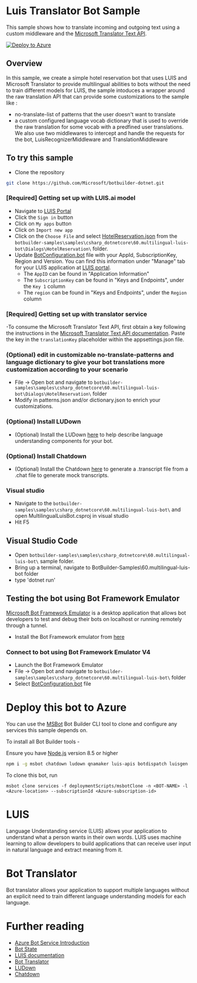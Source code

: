 ﻿# Luis Translator Bot Sample

This sample shows how to translate incoming and outgoing text using a custom middleware and the [Microsoft Translator Text API](https://docs.microsoft.com/en-us/azure/cognitive-services/translator/).

[![Deploy to Azure](https://azuredeploy.net/deploybutton.png)](https://azuredeploy.net/)


## Overview

In this sample, we create a simple hotel reservation bot that uses LUIS and Microsoft Translator to provide multilingual abilities to bots without the need to train different models for LUIS, 
the sample intoduces a wrapper around the raw translation API that can provide some customizations to the sample like :
- no-translate-list of patterns that the user doesn't want to translate
- a custom configured language vocab dictionary that is used to override the raw translation for some vocab with a predfined user translations.
We also use two middlewares to intercept and handle the requests for the bot, LuisRecognizerMiddleware and TranslationMiddleware

## To try this sample
- Clone the repository
```bash
git clone https://github.com/Microsoft/botbuilder-dotnet.git
```
### [Required] Getting set up with LUIS.ai model
- Navigate to [LUIS Portal](http://luis.ai)
- Click the `Sign in` button
- Click on `My apps` button
- Click on `Import new app`
- Click on the `Choose File` and select [HotelReservation.json](HotelReservation.json) from the `botbuilder-samples\samples\csharp_dotnetcore\60.multilingual-luis-bot\Dialogs\HotelReservation\` folder.
- Update [BotConfiguration.bot](BotConfiguration.bot) file with your AppId, SubscriptionKey, Region and Version. 
    You can find this information under "Manage" tab for your LUIS application at [LUIS portal](https://www.luis.ai).
    - The `AppID` can be found in "Application Information"
    - The `SubscriptionKey` can be found in "Keys and Endpoints", under the `Key 1` column
    - The `region` can be found in "Keys and Endpoints", under the `Region` column
### [Required] Getting set up with translator service
-To consume the Microsoft Translator Text API, first obtain a key following the instructions in the [Microsoft Translator Text API documentation](https://docs.microsoft.com/en-us/azure/cognitive-services/translator/translator-text-how-to-signup). 
Paste the key in the ```translationKey``` placeholder within the appsettings.json file.

### (Optional) edit in customizable no-translate-patterns and language dictionary to give your bot translations more customization according to your scenario
- File -> Open bot and navigate to `botbuilder-samples\samples\csharp_dotnetcore\60.multilingual-luis-bot\Dialogs\HotelReservation\` folder
- Modify in patterns.json and/or dictionary.json to enrich your customizations.

### (Optional) Install LUDown
- (Optional) Install the LUDown [here](https://github.com/Microsoft/botbuilder-tools/tree/master/packages/LUDown) to help describe language understanding components for your bot.

### (Optional) Install Chatdown
- (Optional) Install the Chatdown [here](https://github.com/Microsoft/botbuilder-tools/tree/master/packages/Chatdown) to generate a .transcript file from a .chat file to generate mock transcripts.

### Visual studio
- Navigate to the `botbuilder-samples\samples\csharp_dotnetcore\60.multilingual-luis-bot\` and open MultilingualLuisBot.csproj in visual studio
- Hit F5

## Visual Studio Code
- Open `botbuilder-samples\samples\csharp_dotnetcore\60.multilingual-luis-bot\` sample folder.
- Bring up a terminal, navigate to BotBuilder-Samples\60.multilingual-luis-bot folder
- type 'dotnet run'

## Testing the bot using Bot Framework Emulator
[Microsoft Bot Framework Emulator](https://github.com/microsoft/botframework-emulator) is a desktop application that allows bot developers to test and debug their bots on localhost or running remotely through a tunnel.

- Install the Bot Framework emulator from [here](https://github.com/Microsoft/BotFramework-Emulator/releases)

### Connect to bot using Bot Framework Emulator **V4**
- Launch the Bot Framework Emulator
- File -> Open bot and navigate to `botbuilder-samples\samples\csharp_dotnetcore\60.multilingual-luis-bot\` folder
- Select [BotConfiguration.bot](BotConfiguration.bot) file

# Deploy this bot to Azure
You can use the [MSBot](https://github.com/microsoft/botbuilder-tools) Bot Builder CLI tool to clone and configure any services this sample depends on. 

To install all Bot Builder tools - 

Ensure you have [Node.js](https://nodejs.org/) version 8.5 or higher

```bash
npm i -g msbot chatdown ludown qnamaker luis-apis botdispatch luisgen
```
To clone this bot, run
```
msbot clone services -f deploymentScripts/msbotClone -n <BOT-NAME> -l <Azure-location> --subscriptionId <Azure-subscription-id>
```

# LUIS
Language Understanding service (LUIS) allows your application to understand what a person wants in their own words. LUIS uses machine learning to allow developers to build applications that can receive user input in natural language and extract meaning from it.

# Bot Translator
Bot translator allows your application to support multiple languages without an explicit need to train different language understanding models for each language.

# Further reading

- [Azure Bot Service Introduction](https://docs.microsoft.com/en-us/azure/bot-service/bot-service-overview-introduction?view=azure-bot-service-4.0)
- [Bot State](https://docs.microsoft.com/en-us/azure/bot-service/bot-builder-storage-concept?view=azure-bot-service-4.0)
- [LUIS documentation](https://docs.microsoft.com/en-us/azure/cognitive-services/LUIS/)
- [Bot Translator](https://docs.microsoft.com/en-us/azure/bot-service/bot-builder-howto-translation?view=azure-bot-service-4.0&tabs=cs)
- [LUDown](https://github.com/Microsoft/botbuilder-tools/tree/master/packages/Ludown)
- [Chatdown](https://github.com/Microsoft/botbuilder-tools/tree/master/packages/Chatdown)